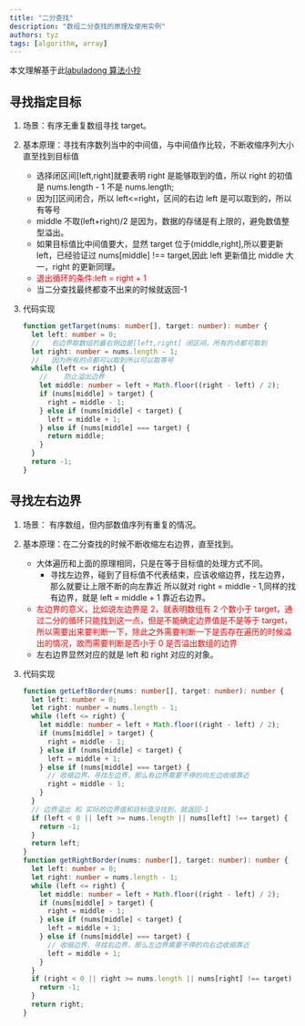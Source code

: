 ```yaml
---
title: "二分查找"
description: "数组二分查找的原理及使用实例"
authors: tyz
tags: [algorithm, array]
---
```


<!--truncate-->

本文理解基于此[labuladong 算法小抄](https://labuladong.github.io/algo/1/10/)

## 寻找指定目标

1. 场景：有序无重复数组寻找 target。
2. 基本原理：寻找有序数列当中的中间值，与中间值作比较，不断收缩序列大小直至找到目标值
   - 选择闭区间[left,right]就要表明 right 是能够取到的值，所以 right 的初值是 nums.length - 1 不是 nums.length;
   - 因为[]区间闭合，所以 left<=right，区间的右边 left 是可以取到的，所以有等号
   - middle 不取(left+right)/2 是因为，数据的存储是有上限的，避免数值整型溢出。
   - 如果目标值比中间值要大，显然 target 位于(middle,right],所以要更新 left，已经验证过 nums[middle] !== target,因此 left 更新值比 middle 大一，right 的更新同理。
   - <font color="red">退出循环的条件:left = right + 1</font>
   - 当二分查找最终都查不出来的时候就返回-1
3. 代码实现

   ```typescript
   function getTarget(nums: number[], target: number): number {
     let left: number = 0;
     //   右边界取数组的最右侧边是[left,right] 闭区间，所有的点都可取到
     let right: number = nums.length - 1;
     //   因为所有的点都可以取到所以可以取等号
     while (left <= right) {
       //    防止溢出边界
       let middle: number = left + Math.floor((right - left) / 2);
       if (nums[middle] > target) {
         right = middle - 1;
       } else if (nums[middle] < target) {
         left = middle + 1;
       } else if (nums[middle] === target) {
         return middle;
       }
     }
     return -1;
   }
   ```

## 寻找左右边界

1. 场景： 有序数组，但内部数值序列有重复的情况。
2. 基本原理：在二分查找的时候不断收缩左右边界，直至找到。
   - 大体遍历和上面的原理相同，只是在等于目标值的处理方式不同。
     - 寻找左边界，碰到了目标值不代表结束，应该收缩边界，找左边界，那么就要让上限不断的向左靠近 所以就对 right = middle - 1,同样的找有边界，就是 left = middle + 1 靠近右边界。
   - <font color = "red">左边界的意义，比如说左边界是 2，就表明数组有 2 个数小于 target，通过二分的循环只能找到这一点，但是不能确定边界值是不是等于 target，所以需要出来要判断一下，除此之外需要判断一下是否存在遍历的时候溢出的情况，故而需要判断是否小于 0 是否溢出数组的边界</font>
   - 左右边界显然对应的就是 left 和 right 对应的对象。
3. 代码实现

   ```typescript
   function getLeftBorder(nums: number[], target: number): number {
     let left: number = 0;
     let right: number = nums.length - 1;
     while (left <= right) {
       let middle: number = left + Math.floor((right - left) / 2);
       if (nums[middle] > target) {
         right = middle - 1;
       } else if (nums[middle] < target) {
         left = middle + 1;
       } else if (nums[middle] === target) {
         // 收缩边界，寻找左边界，那么有边界需要不停的向左边收缩靠近
         right = middle - 1;
       }
     }
     // 边界溢出 和 实际的边界值和目标值没找到，就返回-1
     if (left < 0 || left >= nums.length || nums[left] !== target) {
       return -1;
     }
     return left;
   }
   function getRightBorder(nums: number[], target: number): number {
     let left: number = 0;
     let right: number = nums.length - 1;
     while (left <= right) {
       let middle: number = left + Math.floor((right - left) / 2);
       if (nums[middle] > target) {
         right = middle - 1;
       } else if (nums[middle] < target) {
         left = middle + 1;
       } else if (nums[middle] === target) {
         // 收缩边界，寻找右边界，那么左边界需要不停的向右边收缩靠近
         left = middle + 1;
       }
     }
     if (right < 0 || right >= nums.length || nums[right] !== target) {
       return -1;
     }
     return right;
   }
   ```
